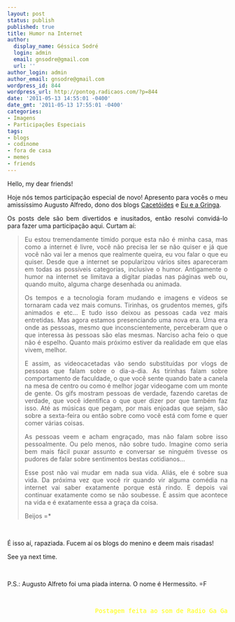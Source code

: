 ```yaml
---
layout: post
status: publish
published: true
title: Humor na Internet
author:
  display_name: Géssica Sodré
  login: admin
  email: gnsodre@gmail.com
  url: ''
author_login: admin
author_email: gnsodre@gmail.com
wordpress_id: 844
wordpress_url: http://pontog.radicaos.com/?p=844
date: '2011-05-13 14:55:01 -0400'
date_gmt: '2011-05-13 17:55:01 -0400'
categories:
- Imagens
- Participações Especiais
tags:
- blogs
- codinome
- fora de casa
- memes
- friends
---
```

<p style="text-align: justify;">Hello, my dear friends!</p>
<p style="text-align: justify;">Hoje nós temos participação especial de novo! Apresento para vocês o meu amissíssimo Augusto Alfredo, dono dos blogs <a title="Cacetóides" href="https://cacetoides.wordpress.com/" target="_blank">Cacetóides</a> e <a title="Eu e a Gringa" href="http://hermeseusa.wordpress.com/" target="_blank">Eu e a Gringa</a>.</p>
<p style="text-align: justify;">Os posts dele são bem divertidos e inusitados, então resolvi convidá-lo para fazer uma participação aqui. Curtam aí:</p>
<blockquote>
<p style="text-align: justify;">Eu estou tremendamente tímido porque esta não é minha casa, mas como a internet é livre, você não precisa ler se não quiser e já que você não vai ler a menos que realmente queira, eu vou falar o que eu quiser. Desde que a internet se popularizou vários sites apareceram em todas as possíveis categorias, inclusive o humor. Antigamente o humor na internet se limitava a digitar piadas nas páginas web ou, quando muito, alguma charge desenhada ou animada.</p>
<p style="text-align: justify;">Os tempos e a tecnologia foram mudando e imagens e vídeos se tornaram cada vez mais comuns. Tirinhas, os grudentos memes, gifs animados e etc... E tudo isso deixou as pessoas cada vez mais entretidas. Mas agora estamos presenciando uma nova era. Uma era onde as pessoas, mesmo que inconscientemente, perceberam que o que interessa às pessoas são elas mesmas. Narciso acha feio o que não é espelho. Quanto mais próximo estiver da realidade em que elas vivem, melhor.</p>
<p style="text-align: justify;">E assim, as videocacetadas vão sendo substituídas por vlogs de pessoas que falam sobre o dia-a-dia. As tirinhas falam sobre comportamento de faculdade, o que você sente quando bate a canela na mesa de centro ou como é melhor jogar videogame com um monte de gente. Os gifs mostram pessoas de verdade, fazendo caretas de verdade, que você identifica o que quer dizer por que também faz isso. Até as músicas que pegam, por mais enjoadas que sejam, são sobre a sexta-feira ou então sobre como você está com fome e quer comer várias coisas.</p>
<p style="text-align: justify;">As pessoas veem e acham engraçado, mas não falam sobre isso pessoalmente. Ou pelo menos, não sobre tudo. Imagine como seria bem mais fácil puxar assunto e conversar se ninguém tivesse os pudores de falar sobre sentimentos bestas cotidianos...</p>
<p style="text-align: justify;">Esse post não vai mudar em nada sua vida. Aliás, ele é sobre sua vida. Da próxima vez que você rir quando vir alguma comédia na internet vai saber exatamente porque está rindo. E depois vai continuar exatamente como se não soubesse. É assim que acontece na vida e é exatamente essa a graça da coisa.</p>
<p style="text-align: justify;">Beijos =*</p>
</blockquote>
<p style="text-align: justify;">&nbsp;</p>
<p style="text-align: justify;">É isso aí, rapaziada. Fucem aí os blogs do menino e deem mais risadas!</p>
<p style="text-align: justify;">See ya next time.</p>
<p style="text-align: justify;">&nbsp;</p>
<p style="text-align: justify;">P.S.: Augusto Alfreto foi uma piada interna. O nome é Hermessito. =F</p>
<p style="text-align: justify;">&nbsp;</p>
<pre style="text-align: right;"><span style="color: #ffff00;">Postagem feita ao som de Radio Ga Ga</span></pre>
